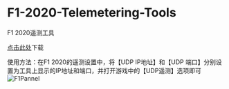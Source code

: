 # F1-2020-Telemetering-Tools
F1 2020遥测工具

[点击此处](http://gitee.com/n-i-n-g/F1-2020-Telemetering-Tools/releases)下载

使用方法：在F1 2020的遥测设置中，将【UDP IP地址】和【UDP 端口】分别设置为工具上显示的IP地址和端口，并打开游戏中的【UDP遥测】选项即可
![F1Pannel](https://gongjiaxin.com/static/img/F1Pannel.gif)
